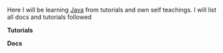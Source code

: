 Here I will be learning [Java](https://www.java.com/en/) from tutorials and own self teachings. I will list all docs and tutorials followed

**Tutorials**

**Docs**
